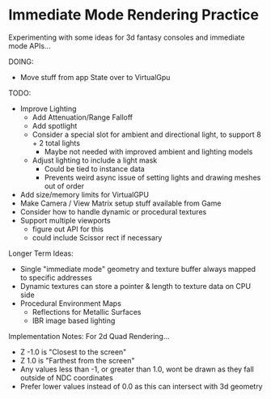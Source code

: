 # Immediate Mode Rendering Practice

Experimenting with some ideas for 3d fantasy consoles and immediate mode APIs...

DOING:
- Move stuff from app State over to VirtualGpu

TODO:
- Improve Lighting
  - Add Attenuation/Range Falloff
  - Add spotlight
  - Consider a special slot for ambient and directional light, to support 8 + 2 total lights
    - Maybe not needed with improved ambient and lighting models
  - Adjust lighting to include a light mask
    - Could be tied to instance data
    - Prevents weird async issue of setting lights and drawing meshes out of order
- Add size/memory limits for VirtualGPU
- Make Camera / View Matrix setup stuff available from Game
- Consider how to handle dynamic or procedural textures
- Support multiple viewports
  - figure out API for this
  - could include Scissor rect if necessary

Longer Term Ideas:
- Single "immediate mode" geometry and texture buffer always mapped to specific addresses
- Dynamic textures can store a pointer & length to texture data on CPU side
- Procedural Environment Maps
  - Reflections for Metallic Surfaces
  - IBR image based lighting


Implementation Notes:
For 2d Quad Rendering...
- Z -1.0 is "Closest to the screen"
- Z 1.0 is "Farthest from the screen"
- Any values less than -1, or greater than 1.0, wont be drawn as they fall outside of NDC coordinates
- Prefer lower values instead of 0.0 as this can intersect with 3d geometry